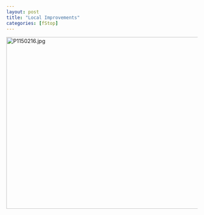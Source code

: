 ```yaml
---
layout: post
title: "Local Improvements"
categories: [fStop]
---
```

<img alt="P1150216.jpg" src="http://www.botzilla.com/blog/archives/2014/P1150216.jpg" width="807" height="454" border="0" />




